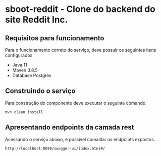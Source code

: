 # sboot-reddit - Clone do backend do site Reddit Inc.

## Requisitos para funcionamento
Para o funcionamento correto do serviço, deve possuir os seguintes itens configurados.
- Java 11
- Maven 3.8.5
- Database Postgres

## Construindo o serviço
Para construção do componente deve executar o seguinte comando.
```
mvn clean install
```

## Apresentando endpoints da camada rest
Acessando o serviço abaixo, é possível consultar os endpoints expostos.
```
http://localhost:8080/swagger-ui/index.html#/
```
